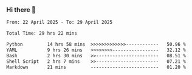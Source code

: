 ### Hi there 👋

<!--
**ututono/ututono** is a ✨ _special_ ✨ repository because its `README.md` (this file) appears on your GitHub profile.

Here are some ideas to get you started:

- 🔭 I’m currently working on ...
- 🌱 I’m currently learning ...
- 👯 I’m looking to collaborate on ...
- 🤔 I’m looking for help with ...
- 💬 Ask me about ...
- 📫 How to reach me: ...
- 😄 Pronouns: ...
- ⚡ Fun fact: ...
-->



<!--START_SECTION:waka-->

```txt
From: 22 April 2025 - To: 29 April 2025

Total Time: 29 hrs 22 mins

Python         14 hrs 58 mins  >>>>>>>>>>>>>------------   50.96 %
YAML           9 hrs 26 mins   >>>>>>>>-----------------   32.12 %
Bash           2 hrs 30 mins   >>-----------------------   08.51 %
Shell Script   2 hrs 7 mins    >>-----------------------   07.21 %
Markdown       21 mins         -------------------------   01.20 %
```

<!--END_SECTION:waka-->
